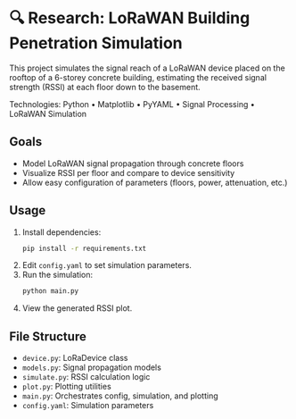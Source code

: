 # 🔍 Research: LoRaWAN Building Penetration Simulation

This project simulates the signal reach of a LoRaWAN device placed on the rooftop of a 6-storey concrete building, estimating the received signal strength (RSSI) at each floor down to the basement.

Technologies: Python • Matplotlib • PyYAML • Signal Processing • LoRaWAN Simulation

## Goals
- Model LoRaWAN signal propagation through concrete floors
- Visualize RSSI per floor and compare to device sensitivity
- Allow easy configuration of parameters (floors, power, attenuation, etc.)

## Usage
1. Install dependencies:
   ```bash
   pip install -r requirements.txt
   ```
2. Edit `config.yaml` to set simulation parameters.
3. Run the simulation:
   ```bash
   python main.py
   ```
4. View the generated RSSI plot.

## File Structure
- `device.py`: LoRaDevice class
- `models.py`: Signal propagation models
- `simulate.py`: RSSI calculation logic
- `plot.py`: Plotting utilities
- `main.py`: Orchestrates config, simulation, and plotting
- `config.yaml`: Simulation parameters
